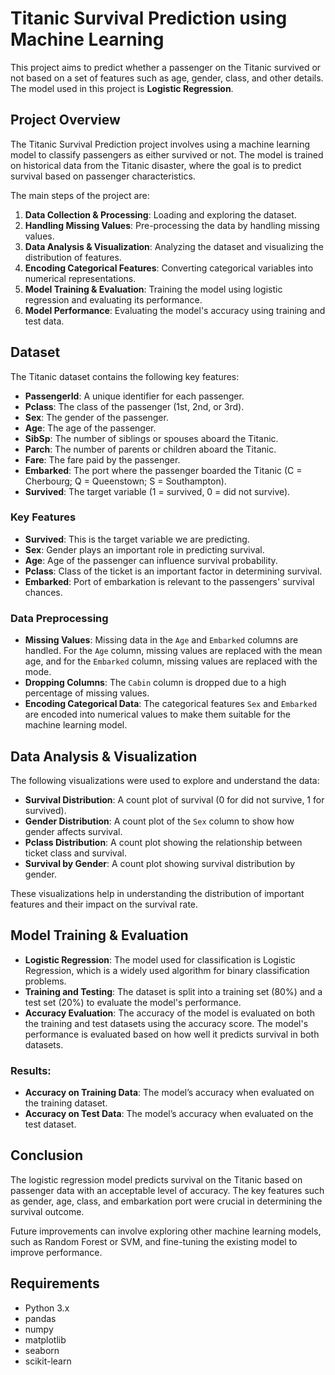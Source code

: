 # Titanic Survival Prediction using Machine Learning

This project aims to predict whether a passenger on the Titanic survived or not based on a set of features such as age, gender, class, and other details. The model used in this project is **Logistic Regression**.

## Project Overview

The Titanic Survival Prediction project involves using a machine learning model to classify passengers as either survived or not. The model is trained on historical data from the Titanic disaster, where the goal is to predict survival based on passenger characteristics.

The main steps of the project are:

1. **Data Collection & Processing**: Loading and exploring the dataset.
2. **Handling Missing Values**: Pre-processing the data by handling missing values.
3. **Data Analysis & Visualization**: Analyzing the dataset and visualizing the distribution of features.
4. **Encoding Categorical Features**: Converting categorical variables into numerical representations.
5. **Model Training & Evaluation**: Training the model using logistic regression and evaluating its performance.
6. **Model Performance**: Evaluating the model's accuracy using training and test data.

## Dataset

The Titanic dataset contains the following key features:

- **PassengerId**: A unique identifier for each passenger.
- **Pclass**: The class of the passenger (1st, 2nd, or 3rd).
- **Sex**: The gender of the passenger.
- **Age**: The age of the passenger.
- **SibSp**: The number of siblings or spouses aboard the Titanic.
- **Parch**: The number of parents or children aboard the Titanic.
- **Fare**: The fare paid by the passenger.
- **Embarked**: The port where the passenger boarded the Titanic (C = Cherbourg; Q = Queenstown; S = Southampton).
- **Survived**: The target variable (1 = survived, 0 = did not survive).

### Key Features

- **Survived**: This is the target variable we are predicting.
- **Sex**: Gender plays an important role in predicting survival.
- **Age**: Age of the passenger can influence survival probability.
- **Pclass**: Class of the ticket is an important factor in determining survival.
- **Embarked**: Port of embarkation is relevant to the passengers' survival chances.

### Data Preprocessing

- **Missing Values**: Missing data in the `Age` and `Embarked` columns are handled. For the `Age` column, missing values are replaced with the mean age, and for the `Embarked` column, missing values are replaced with the mode.
- **Dropping Columns**: The `Cabin` column is dropped due to a high percentage of missing values.
- **Encoding Categorical Data**: The categorical features `Sex` and `Embarked` are encoded into numerical values to make them suitable for the machine learning model.

## Data Analysis & Visualization

The following visualizations were used to explore and understand the data:

- **Survival Distribution**: A count plot of survival (0 for did not survive, 1 for survived).
- **Gender Distribution**: A count plot of the `Sex` column to show how gender affects survival.
- **Pclass Distribution**: A count plot showing the relationship between ticket class and survival.
- **Survival by Gender**: A count plot showing survival distribution by gender.

These visualizations help in understanding the distribution of important features and their impact on the survival rate.

## Model Training & Evaluation

- **Logistic Regression**: The model used for classification is Logistic Regression, which is a widely used algorithm for binary classification problems.
- **Training and Testing**: The dataset is split into a training set (80%) and a test set (20%) to evaluate the model's performance.
- **Accuracy Evaluation**: The accuracy of the model is evaluated on both the training and test datasets using the accuracy score. The model's performance is evaluated based on how well it predicts survival in both datasets.

### Results:

- **Accuracy on Training Data**: The model’s accuracy when evaluated on the training dataset.
- **Accuracy on Test Data**: The model’s accuracy when evaluated on the test dataset.

## Conclusion

The logistic regression model predicts survival on the Titanic based on passenger data with an acceptable level of accuracy. The key features such as gender, age, class, and embarkation port were crucial in determining the survival outcome. 

Future improvements can involve exploring other machine learning models, such as Random Forest or SVM, and fine-tuning the existing model to improve performance.

## Requirements

- Python 3.x
- pandas
- numpy
- matplotlib
- seaborn
- scikit-learn